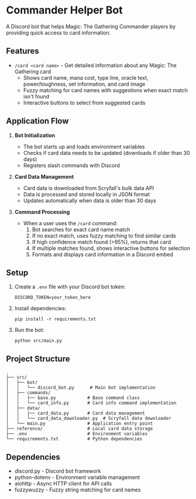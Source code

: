 # Commander Helper Bot

A Discord bot that helps Magic: The Gathering Commander players by providing quick access to card information.

## Features

- `/card <card name>` - Get detailed information about any Magic: The Gathering card
  - Shows card name, mana cost, type line, oracle text, power/toughness, set information, and card image
  - Fuzzy matching for card names with suggestions when exact match isn't found
  - Interactive buttons to select from suggested cards

## Application Flow

1. **Bot Initialization**
   - The bot starts up and loads environment variables
   - Checks if card data needs to be updated (downloads if older than 30 days)
   - Registers slash commands with Discord

2. **Card Data Management**
   - Card data is downloaded from Scryfall's bulk data API
   - Data is processed and stored locally in JSON format
   - Updates automatically when data is older than 30 days

3. **Command Processing**
   - When a user uses the `/card` command:
     1. Bot searches for exact card name match
     2. If no exact match, uses fuzzy matching to find similar cards
     3. If high confidence match found (>95%), returns that card
     4. If multiple matches found, shows interactive buttons for selection
     5. Formats and displays card information in a Discord embed

## Setup

1. Create a `.env` file with your Discord bot token:
   ```
   DISCORD_TOKEN=your_token_here
   ```

2. Install dependencies:
   ```
   pip install -r requirements.txt
   ```

3. Run the bot:
   ```
   python src/main.py
   ```

## Project Structure

```
.
├── src/
│   ├── bot/
│   │   └── discord_bot.py      # Main bot implementation
│   ├── commands/
│   │   ├── base.py            # Base command class
│   │   └── card_info.py       # Card info command implementation
│   ├── data/
│   │   ├── card_data.py       # Card data management
│   │   └── card_data_downloader.py  # Scryfall data downloader
│   └── main.py                # Application entry point
├── reference/                 # Local card data storage
├── .env                       # Environment variables
└── requirements.txt           # Python dependencies
```

## Dependencies

- discord.py - Discord bot framework
- python-dotenv - Environment variable management
- aiohttp - Async HTTP client for API calls
- fuzzywuzzy - Fuzzy string matching for card names 